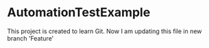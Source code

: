# AutomationTestExample
This project is created to learn Git.
Now I am updating this file in new branch 'Feature'

